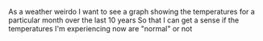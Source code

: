 As a weather weirdo
I want to see a graph showing the temperatures for a particular month over the last 10 years
So that I can get a sense if the temperatures I'm experiencing now are "normal" or not
